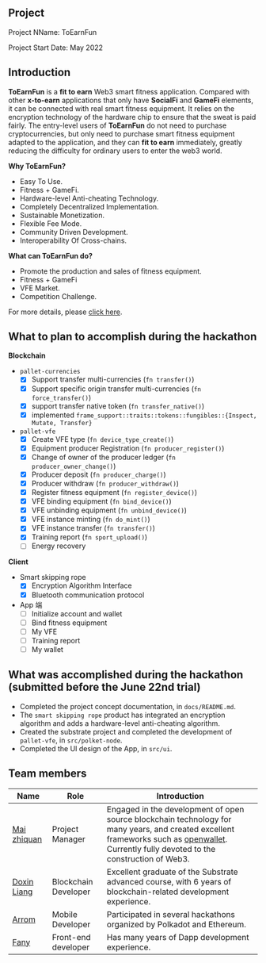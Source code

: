 ## Project

Project NName: ToEarnFun

Project Start Date: May 2022

## Introduction

**ToEarnFun** is a **fit to earn** Web3 smart fitness application. Compared with other **x-to-earn** applications that only have **SocialFi** and **GameFi** elements, it can be connected with real smart fitness equipment. It relies on the encryption technology of the hardware chip to ensure that the sweat is paid fairly. The entry-level users of **ToEarnFun** do not need to purchase cryptocurrencies, but only need to purchase smart fitness equipment adapted to the application, and they can **fit to earn** immediately, greatly reducing the difficulty for ordinary users to enter the web3 world.

**Why ToEarnFun?**

- Easy To Use.
- Fitness + GameFi.
- Hardware-level Anti-cheating Technology.
- Completely Decentralized Implementation.
- Sustainable Monetization.
- Flexible Fee Mode.
- Community Driven Development.
- Interoperability Of Cross-chains.

**What can ToEarnFun do?**

- Promote the production and sales of fitness equipment.
- Fitness + GameFi
- VFE Market.
- Competition Challenge.

For more details, please [click here](./docs/README.md).

## What to plan to accomplish during the hackathon

**Blockchain**

- `pallet-currencies`
  - [x] Support transfer multi-currencies (`fn transfer()`)
  - [x] Support specific origin transfer multi-currencies (`fn force_transfer()`)
  - [x] support transfer native token (`fn transfer_native()`)
  - [x] implemented `frame_support::traits::tokens::fungibles::{Inspect, Mutate, Transfer}`

- `pallet-vfe`
  - [x] Create VFE type (`fn device_type_create()`)
  - [x] Equipment producer Registration (`fn producer_register()`)
  - [x] Change of owner of the producer ledger (`fn producer_owner_change()`)
  - [x] Producer deposit (`fn producer_charge()`)
  - [x] Producer withdraw (`fn producer_withdraw()`)
  - [x] Register fitness equipment (`fn register_device()`)
  - [x] VFE binding equipment (`fn bind_device()`)
  - [x] VFE unbinding equipment (`fn unbind_device()`)
  - [x] VFE instance minting (`fn do_mint()`)
  - [x] VFE instance transfer (`fn transfer()`)
  - [x] Training report (`fn sport_upload()`)
  - [ ] Energy recovery

**Client**

- Smart skipping rope
  - [x] Encryption Algorithm Interface
  - [x] Bluetooth communication protocol

- App 端
  - [ ] Initialize account and wallet
  - [ ] Bind fitness equipment
  - [ ] My VFE
  - [ ] Training report
  - [ ] My wallet

## What was accomplished during the hackathon (submitted before the June 22nd trial)

- Completed the project concept documentation, in `docs/README.md`.
- The `smart skipping rope` product has integrated an encryption algorithm and adds a hardware-level anti-cheating algorithm.
- Created the substrate project and completed the development of `pallet-vfe`, in `src/polket-node`.
- Completed the UI design of the App, in `src/ui`.

## Team members

| Name                                         | Role                 | Introduction                                                                                                                                                                                                                          |
|----------------------------------------------|----------------------|---------------------------------------------------------------------------------------------------------------------------------------------------------------------------------------------------------------------------------------|
| [Mai zhiquan](https://github.com/zhiquan911) | Project Manager      | Engaged in the development of open source blockchain technology for many years, and created excellent frameworks such as [openwallet](https://github.com/blocktree/openwallet/). Currently fully devoted to the construction of Web3. |
| [Doxin Liang](https://github.com/metadex003) | Blockchain Developer | Excellent graduate of the Substrate advanced course, with 6 years of blockchain-related development experience.                                                                                                                       |
| [Arrom](https://github.com/shenzhen-arrom)   | Mobile Developer     | Participated in several hackathons organized by Polkadot and Ethereum.                                                                                                                                                                |
| [Fany](https://github.com/fanyinghao)        | Front-end developer  | Has many years of Dapp development experience.                                                                                                                                                                                        |


